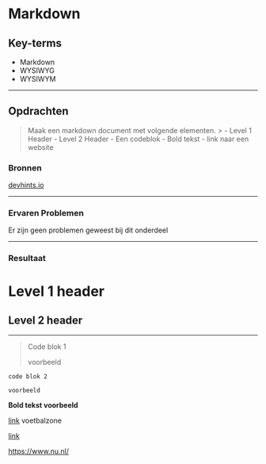 # Markdown

## Key-terms
- Markdown
- WYSIWYG
- WYSIWYM
---
## Opdrachten
>Maak een markdown document met volgende elementen. > - Level 1 Header - Level 2 Header - Een codeblok - Bold tekst - link naar een website

### Bronnen
[devhints.io](https://devhints.io/markdown)


---

### Ervaren Problemen

Er zijn geen problemen geweest bij dit onderdeel

---
### Resultaat


# Level 1 header
## Level 2 header

---
> Code blok 1
>
> voorbeeld
>

```
code blok 2

voorbeeld
```

**Bold tekst voorbeeld**

[link](https://www.voetbalzone.nl/) voetbalzone

[link][nu]

[nu]: https://www.nu.nl/

<https://www.nu.nl/>